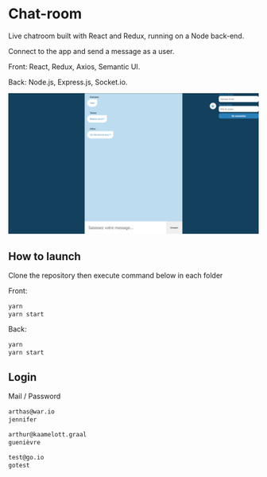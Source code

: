 # Chat-room

Live chatroom built with React and Redux, running on a Node back-end.

Connect to the app and send a message as a user.

Front: React, Redux, Axios, Semantic UI.

Back: Node.js, Express.js, Socket.io.

![](chatroom.png)

## How to launch
Clone the repository then execute command below in each folder

Front:
```
yarn
yarn start
```

Back:
```
yarn
yarn start
```

## Login

Mail / Password
```
arthas@war.io
jennifer
```

```
arthur@kaamelott.graal
guenièvre
```

```
test@go.io
gotest
```
